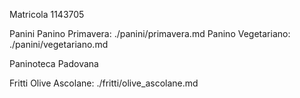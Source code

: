 Matricola 1143705

Panini
Panino Primavera: ./panini/primavera.md
Panino Vegetariano: ./panini/vegetariano.md

Paninoteca Padovana

Fritti
Olive Ascolane: ./fritti/olive_ascolane.md
